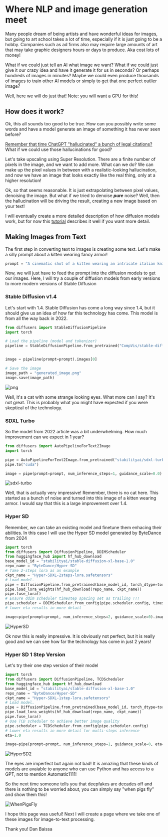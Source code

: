 # Where NLP and image generation meet

Many people dream of being artists and have wonderful ideas for images, but going to art school takes a lot of time, 
especially if it is just going to be a hobby. Companies such as ad firms also may require large amounts of art that may 
take graphic designers hours or days to produce. Aka cost lots of money!

What if we could just tell an AI what image we want? What if we could just give it our crazy idea and have it generate 
it for us in seconds? Or perhaps hundreds of images in minutes? Maybe 
we could even produce thousands of images to train other AI models or simply to get that one perfect outlier image? 

Well, here we will do just that! Note: you will want a GPU for this!

## How does it work?

Ok, this all sounds too good to be true. How can you possibly write some words and have a model generate an image of 
something it has never seen before? 

[Remember that time ChatGPT "hallucinated" a bunch of legal 
citations?](https://www.forbes.com/sites/mollybohannon/2023/06/08/lawyer-used-chatgpt-in-court-and-cited-fake-cases-a-judge-is-considering-sanctions/?sh=4490d9e07c7f)
What if we could use those hallucinations for good? 

Let's take upscaling using Super Resolution. There are a finite number of pixels in the image, and we want to add more. 
What can we do? We can make up the pixel values in between with a realistic-looking hallucination, and now we have an 
image that looks exactly like the real thing, only at a higher resolution!

Ok, so that seems reasonable. It is just extrapolating between pixel values, denoising the image. But what if we tried to
denoise ***pure*** noise? Well, then the hallucination will be driving the result, creating a new image 
based on your text! 

I will eventually create a more detailed description of how diffusion models work, but for now this 
[tutorial](https://keras.io/examples/generative/ddim/) describes it well if you want more detail.

## Making Images from Text

The first step in converting text to images is creating some text. Let's make a silly prompt about a kitten wearing 
fancy armor!

```python
prompt = "A cinematic shot of a kitten wearing an intricate italian knight's armor."
```

Now, we will just have to feed the prompt into the diffusion models to get our images. Here, I will try a couple of 
diffusion models from early versions to more modern versions of Stable Diffusion

### Stable Diffusion v1.4

Let's start with 1.4. Stable Diffusion has come a long way since 1.4, but it should give us an idea of how far this 
technology has come. This model is from all the way back in 2022.

```python
from diffusers import StableDiffusionPipeline
import torch

# Load the pipeline (model and tokenizer)
pipeline = StableDiffusionPipeline.from_pretrained("CompVis/stable-diffusion-v1-4", torch_dtype=torch.float16, use_safetensors=True).to("cuda")


image = pipeline(prompt=prompt).images[0]

# Save the image
image_path = "generated_image.png"
image.save(image_path)
```




![png](generated_image.png)

Well, it's a cat with some strange looking eyes. What more can I say? It's not great. This is probably what you might have expected if you were skeptical
of the technology. 

### SDXL Turbo

So the model from 2022 article was a bit underwhelming. How much improvement can we expect in 1 year?

```python
from diffusers import AutoPipelineForText2Image
import torch

pipe = AutoPipelineForText2Image.from_pretrained("stabilityai/sdxl-turbo", torch_dtype=torch.float16, variant="fp16")
pipe.to("cuda")

image = pipe(prompt=prompt, num_inference_steps=1, guidance_scale=0.0).images[0].save("sdxl-turbo.png")

```



![sdxl-turbo](sdxl-turbo.png)

Well, that is actually very impressive! Remember, there is no cat here. This started as a bunch of noise and turned into
this image of a kitten wearing armor. I would say that this is a large improvement over 1.4.

### Hyper SD

Remember, we can take an existing model and finetune them enhacing their abilities. In this case I will use the Hyper SD
model generated by ByteDance from 2024

```python
import torch
from diffusers import DiffusionPipeline, DDIMScheduler
from huggingface_hub import hf_hub_download
base_model_id = "stabilityai/stable-diffusion-xl-base-1.0"
repo_name = "ByteDance/Hyper-SD"
# Take 2-steps lora as an example
ckpt_name = "Hyper-SDXL-2steps-lora.safetensors"
# Load model.
pipe = DiffusionPipeline.from_pretrained(base_model_id, torch_dtype=torch.float16, variant="fp16").to("cuda")
pipe.load_lora_weights(hf_hub_download(repo_name, ckpt_name))
pipe.fuse_lora()
# Ensure ddim scheduler timestep spacing set as trailing !!!
pipe.scheduler = DDIMScheduler.from_config(pipe.scheduler.config, timestep_spacing="trailing")
# lower eta results in more detail

image=pipe(prompt=prompt, num_inference_steps=2, guidance_scale=0).images[0].save("HyperSD.png")

```





![HyperSD](HyperSD.png)

Ok now this is really impressive. It is obviously not perfect, but it is really good and we can see how far the 
technology has come in just 2 years!

### Hyper SD 1 Step Version

Let's try their one step version of their model

```python
import torch
from diffusers import DiffusionPipeline, TCDScheduler
from huggingface_hub import hf_hub_download
base_model_id = "stabilityai/stable-diffusion-xl-base-1.0"
repo_name = "ByteDance/Hyper-SD"
ckpt_name = "Hyper-SDXL-1step-lora.safetensors"
# Load model.
pipe = DiffusionPipeline.from_pretrained(base_model_id, torch_dtype=torch.float16, variant="fp16").to("cuda")
pipe.load_lora_weights(hf_hub_download(repo_name, ckpt_name))
pipe.fuse_lora()
# Use TCD scheduler to achieve better image quality
pipe.scheduler = TCDScheduler.from_config(pipe.scheduler.config)
# Lower eta results in more detail for multi-steps inference
eta=1.0

image=pipe(prompt=prompt, num_inference_steps=1, guidance_scale=0, eta=eta).images[0].save("HyperSD2.png")

```



![HyperSD2](HyperSD2.png)

The eyes are imperfect but again not bad! It is amazing that these kinds of models are avaiable to anyone who can use 
Python and has access to a GPT, not to mention Automatic1111!

So the next time someone tells you that deepfakes are decades off and there is nothing to be worried about, you can 
simply say "when pigs fly" and show them this!

![WhenPigsFly](example.png)

I hope this page was useful! Next I will create a page where we take one of these images for image-to-text processing.

Thank you!
Dan Baissa